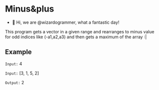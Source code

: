 # Minus&plus
- 👋 Hi, we are @wizardogrammer, what a fantastic day!

This program gets a vector in a given range and rearranges to minus value for odd indices like (-a1,a2,a3) and then gets a maximum of the array :|

## Example

`Input:` 4

`Input:` [3, 1, 5, 2]

`Output:` 2